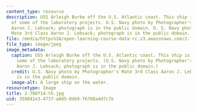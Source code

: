 ```yaml
---
content_type: resource
description: USS Arleigh Burke off the U.S. Atlantic coast. This ship is the focus
  of some of the laboratory projects. U.S. Navy photo by Photographer's Mate 3rd Class
  Aaron J. Lebsack; photograph is in the public domain. U. S. Navy photo by Photographer's
  Mate 3rd Class Aaron J. Lebsack; photograph is in the public domain.
file: /media/https%3A/open-learning-course-data-rc.s3.amazonaws.com/2-700-principles-of-naval-architecture-fall-2014/350841e34737a0d50db9f6788a4d7c7e_2-700f14-th.jpg
file_type: image/jpeg
image_metadata:
  caption: USS Arleigh Burke off the U.S. Atlantic coast. This ship is the focus of
    some of the laboratory projects. (U.S. Navy photo by Photographer's Mate 3rd Class
    Aaron J. Lebsack; photograph is in the public domain.)
  credit: U.S. Navy photo by Photographer's Mate 3rd Class Aaron J. Lebsack; photograph
    is in the public domain.
  image-alt: A large ship on the water.
resourcetype: Image
title: 2-700f14-th.jpg
uid: 350841e3-4737-a0d5-0db9-f6788a4d7c7e
---
```

